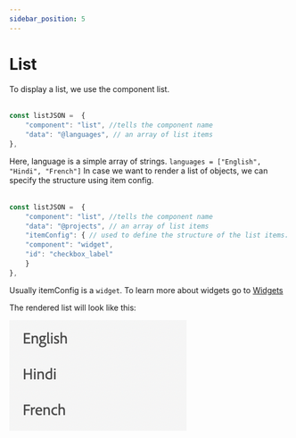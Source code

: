 ```yaml
---
sidebar_position: 5
---
```


# List

To display a list, we use the component list.

```js title="list.js"

const listJSON =  {
    "component": "list", //tells the component name
    "data": "@languages", // an array of list items
},

```
Here, language is a simple array of strings. `languages = ["English", "Hindi", "French"]`
In case we want to render a list of objects, we can specify the structure using item config.

```js title="list.js"

const listJSON =  {
    "component": "list", //tells the component name
    "data": "@projects", // an array of list items
    "itemConfig": { // used to define the structure of the list items.
    "component": "widget",
    "id": "checkbox_label"
    }
},

```

Usually itemConfig is a `widget`. To learn more about widgets go to [Widgets](../Widgets/basic_widget.md)

The rendered list will look like this:

![list](./imgs/list.png "List")